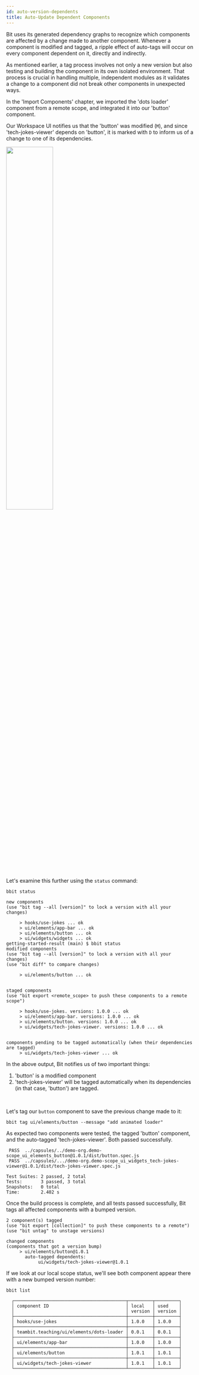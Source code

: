 ```yaml
---
id: auto-version-dependents
title: Auto-Update Dependent Components
---
```


Bit uses its generated dependency graphs to recognize which components are affected by a change made to another component.
Whenever a component is modified and tagged, a ripple effect of auto-tags will occur on every component dependent on it, directly and indirectly.

As mentioned earlier, a tag process involves not only a new version but also testing and building the component in its own isolated environment.
That process is crucial in handling multiple, independent modules as it validates a change to a component did not break other components in unexpected ways.

In the 'Import Components' chapter, we imported the 'dots loader' component from a remote scope, and integrated it into our 'button' component.

Our Workspace UI notifies us that the 'button' was modified (`M`), and since 'tech-jokes-viewer' depends on 'button', it is marked with `D` to inform us of a change to one of its dependencies.

<div style={{textAlign: 'center'}}>
     <img src="/img/modified_components.png" width="50%" style={{boxShadow: '3px 3px 15px 3px rgba(0,0,0,0.20)', padding: 20, marginBottom: 20}}></img>
</div>

Let's examine this further using the `status` command:

```shell
bbit status
```

```
new components
(use "bit tag --all [version]" to lock a version with all your changes)

     > hooks/use-jokes ... ok
     > ui/elements/app-bar ... ok
     > ui/elements/button ... ok
     > ui/widgets/widgets ... ok
getting-started-result (main) $ bbit status
modified components
(use "bit tag --all [version]" to lock a version with all your changes)
(use "bit diff" to compare changes)

     > ui/elements/button ... ok


staged components
(use "bit export <remote_scope> to push these components to a remote scope")

     > hooks/use-jokes. versions: 1.0.0 ... ok
     > ui/elements/app-bar. versions: 1.0.0 ... ok
     > ui/elements/button. versions: 1.0.0 ... ok
     > ui/widgets/tech-jokes-viewer. versions: 1.0.0 ... ok


components pending to be tagged automatically (when their dependencies are tagged)
     > ui/widgets/tech-jokes-viewer ... ok
```

In the above output, Bit notifies us of two important things:

1. 'button' is a modified component
2. 'tech-jokes-viewer' will be tagged automatically when its dependencies (in that case, 'button') are tagged.

<br />

Let's tag our `button` component to save the previous change made to it:

```shell title="Auto-tag process for dependents"
bbit tag ui/elements/button --message "add animated loader"
```

As expected two components were tested, the tagged 'button' component, and the auto-tagged 'tech-jokes-viewer'.
Both passed successfully.

```shell
 PASS  ../capsules/../demo-org.demo-scope_ui_elements_button@1.0.1/dist/button.spec.js
 PASS  ../capsules/.../demo-org.demo-scope_ui_widgets_tech-jokes-viewer@1.0.1/dist/tech-jokes-viewer.spec.js

Test Suites: 2 passed, 2 total
Tests:       3 passed, 3 total
Snapshots:   0 total
Time:        2.402 s
```

Once the build process is complete, and all tests passed successfully, Bit tags all affected components with a bumped version.

```
2 component(s) tagged
(use "bit export [collection]" to push these components to a remote")
(use "bit untag" to unstage versions)

changed components
(components that got a version bump)
     > ui/elements/button@1.0.1
       auto-tagged dependents:
            ui/widgets/tech-jokes-viewer@1.0.1
```

If we look at our local scope status, we'll see both component appear there with a new bumped version number:

```shell
bbit list
```

```shell
  ┌──────────────────────────────────────────┬─────────┬─────────┐
  │ component ID                             │ local   │ used    │
  │                                          │ version │ version │
  ├──────────────────────────────────────────┼─────────┼─────────┤
  │ hooks/use-jokes                          │ 1.0.0   │ 1.0.0   │
  ├──────────────────────────────────────────┼─────────┼─────────┤
  │ teambit.teaching/ui/elements/dots-loader │ 0.0.1   │ 0.0.1   │
  ├──────────────────────────────────────────┼─────────┼─────────┤
  │ ui/elements/app-bar                      │ 1.0.0   │ 1.0.0   │
  ├──────────────────────────────────────────┼─────────┼─────────┤
  │ ui/elements/button                       │ 1.0.1   │ 1.0.1   │
  ├──────────────────────────────────────────┼─────────┼─────────┤
  │ ui/widgets/tech-jokes-viewer             │ 1.0.1   │ 1.0.1   │
  └──────────────────────────────────────────┴─────────┴─────────┘
```
